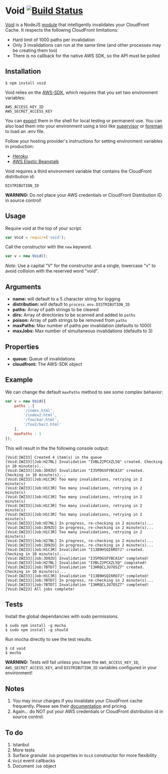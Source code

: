 Void [![Build Status](https://travis-ci.org/edj-boston/void.svg?branch=master)](https://travis-ci.org/edj-boston/void)
====

[Void](https://github.com/edj-boston/void) is a NodeJS [module](https://www.npmjs.org/package/void) that intelligently invalidates your CloudFront Cache. It respects the following CloudFront limitations:

* Hard limit of 1000 paths per invalidation
* Only 3 invalidations can run at the same time (and other processes may be creating them too)
* There is no callback for the native AWS SDK, so the API must be polled


Installation
------------

	$ npm install void


Void relies on the [AWS-SDK](https://www.npmjs.org/package/aws-sdk), which requires that you set two environment variables:

	AWS_ACCESS_KEY_ID
	AWS_SECRET_ACCESS_KEY

You can [export](http://www.cyberciti.biz/faq/linux-unix-shell-export-command/) them in the shell for local testing or permanent use. You can also load them into your environment using a tool like [supervisor](https://www.npmjs.org/package/supervisor) or [foreman](http://ddollar.github.io/foreman/) to load an .env file.

Follow your hosting provider's instructions for setting environment variables in production:

* [Heroku](https://devcenter.heroku.com/articles/nodejs-support#environment)
* [AWS Elastic Beanstalk](http://docs.aws.amazon.com/gettingstarted/latest/deploy/envvar.html)

Void requires a third environment variable that contains the CloudFront distribution id:

	DISTRIBUTION_ID

__WARNING:__ Do _not_ place your AWS credentials or CloudFront Distribution ID in source control!


Usage
-----

Require void at the top of your script.

```js
var Void = require('void');
```

Call the constructor with the `new` keyword.

```js
var v = new Void();
```

_Note:_ Use a capital "V" for the constructor and a single, lowercase "v" to avoid collision with the reserved word "void".


Arguments
---------

* __name:__ will default to a 5 character string for logging
* __distribution:__ will default to `process.env.DISTRIBUTION_ID`
* __paths:__ Array of path strings to be cleared
* __dirs:__ Array of directories to be scanned and added to `paths`
* __poison:__ Array of path strings to be removed from `paths`
* __maxPaths:__ Max number of paths per invalidation (defaults to 1000)
* __maxJobs:__ Max number of simultaneous invalidations (defaults to 3)


Properties
----------

* __queue:__ Queue of invalidations
* __cloudfront:__ The AWS-SDK object


Example
-------

We can change the default `maxPaths` method to see some complex behavior:

```js
var v = new Void({
	paths : [
		'/index.html',
		'/index2.html',
		'/foo/bar.html',
		'/foo2/bar2.html'
	],
	maxPaths : 1
});
```

This will result in the the following console output:

```
[Void:IWZ33] Created 4 item(s) in the queue
[Void:IWZ33][Job:H27NL] Invalidation "IVBLZ2PCXZL5Q" created. Checking in 10 minute(s)...
[Void:IWZ33][Job:JD9ZU] Invalidation "I35PDGSFYBCA1X" created. Checking in 10 minute(s)...
[Void:IWZ33][Job:H1C3R] Too many invalidations, retrying in 2 minute(s)
[Void:IWZ33][Job:H1C3R] Too many invalidations, retrying in 2 minute(s)
[Void:IWZ33][Job:H1C3R] Too many invalidations, retrying in 2 minute(s)
[Void:IWZ33][Job:H1C3R] Too many invalidations, retrying in 2 minute(s)
[Void:IWZ33][Job:H1C3R] Too many invalidations, retrying in 2 minute(s)
[Void:IWZ33][Job:H27NL] In progress, re-checking in 2 minute(s)...
[Void:IWZ33][Job:JD9ZU] In progress, re-checking in 2 minute(s)...
[Void:IWZ33][Job:H1C3R] Too many invalidations, retrying in 2 minute(s)
[Void:IWZ33][Job:H27NL] In progress, re-checking in 2 minute(s)...
[Void:IWZ33][Job:JD9ZU] In progress, re-checking in 2 minute(s)...
[Void:IWZ33][Job:H1C3R] Invalidation "I13B9HSQI6RO7J" created. Checking in 10 minute(s)...
[Void:IWZ33][Job:JD9ZU] Invalidation "I35PDGSFYBCA1X" completed!
[Void:IWZ33][Job:H27NL] Invalidation "IVBLZ2PCXZL5Q" completed!
[Void:IWZ33][Job:7BTD7] Invalidation "I3HRQCLJU7OSZ7" created. Checking in 10 minute(s)...
[Void:IWZ33][Job:H1C3R] Invalidation "I13B9HSQI6RO7J" completed!
[Void:IWZ33][Job:7BTD7] In progress, re-checking in 2 minute(s)...
[Void:IWZ33][Job:7BTD7] Invalidation "I3HRQCLJU7OSZ7" completed!
[Void:IWZ23] All jobs complete!
```


Tests
-----

Install the global dependancies with sudo permissions.

```
$ sudo npm install -g mocha
$ sudo npm install -g should
```

Run mocha directly to see the test results.

```
$ cd void
$ mocha
```

__WARNING:__ Tests will fail unless you have the `AWS_ACCESS_KEY_ID`, `AWS_SECRET_ACCESS_KEY`, and `DISTRIBUTION_ID` variables configured in your environment!


Notes
-----

1. You may incur charges if you invalidate your CloudFront cache frequently. Please see their [documentation](http://docs.aws.amazon.com/AmazonCloudFront/latest/DeveloperGuide/Invalidation.html#PayingForInvalidation) and pricing.
2. Again… do NOT put your AWS credentials or CloudFront distribution id in source control.


To do
-----

1. Istanbul
1. More tests
2. Surface granular `Job` properties in `Void` constructor for more flexibility
3. `Void` event callbacks
4. Document `Job` object